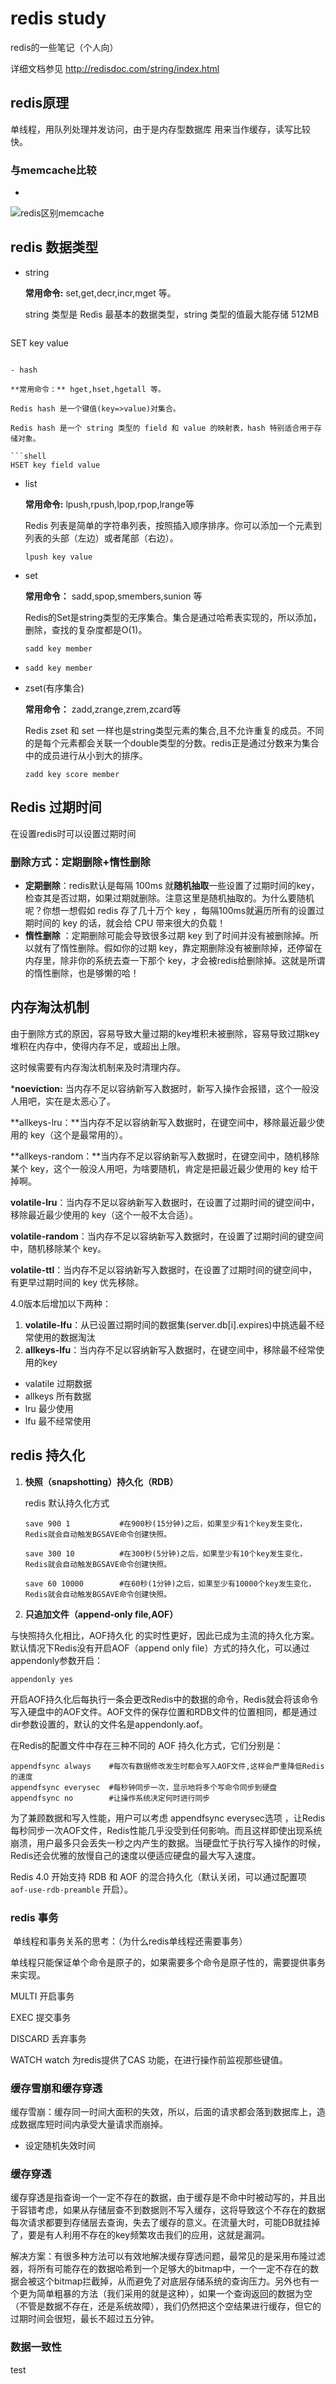 # redis study

redis的一些笔记（个人向）

详细文档参见 http://redisdoc.com/string/index.html

## redis原理

单线程，用队列处理并发访问，由于是内存型数据库 用来当作缓存，读写比较快。

### 与memcache比较

+ 

![redis区别memcache](..\img\redis区别memcache.jpg)

## redis 数据类型

- string

  **常用命令:** set,get,decr,incr,mget 等。

  string 类型是 Redis 最基本的数据类型，string 类型的值最大能存储 512MB
  
  ```shell
SET key value
  ```

- hash

  **常用命令：** hget,hset,hgetall 等。

  Redis hash 是一个键值(key=>value)对集合。

  Redis hash 是一个 string 类型的 field 和 value 的映射表，hash 特别适合用于存储对象。

  ```shell
  HSET key field value
  ```

- list

  **常用命令:** lpush,rpush,lpop,rpop,lrange等

  Redis 列表是简单的字符串列表，按照插入顺序排序。你可以添加一个元素到列表的头部（左边）或者尾部（右边）。

  ```
  lpush key value
  ```

  

- set

  **常用命令：** sadd,spop,smembers,sunion 等

  Redis的Set是string类型的无序集合。集合是通过哈希表实现的，所以添加，删除，查找的复杂度都是O(1)。

  ```shell
  sadd key member
  ```

- ```shell
  sadd key member
  ```

- zset(有序集合)

  **常用命令：** zadd,zrange,zrem,zcard等

  Redis zset 和 set 一样也是string类型元素的集合,且不允许重复的成员。不同的是每个元素都会关联一个double类型的分数。redis正是通过分数来为集合中的成员进行从小到大的排序。
  
  ```shell
  zadd key score member
  ```



## Redis 过期时间

在设置redis时可以设置过期时间

### 删除方式：定期删除+惰性删除

- **定期删除**：redis默认是每隔 100ms 就**随机抽取**一些设置了过期时间的key，检查其是否过期，如果过期就删除。注意这里是随机抽取的。为什么要随机呢？你想一想假如 redis 存了几十万个 key ，每隔100ms就遍历所有的设置过期时间的 key 的话，就会给 CPU 带来很大的负载！
- **惰性删除** ：定期删除可能会导致很多过期 key 到了时间并没有被删除掉。所以就有了惰性删除。假如你的过期 key，靠定期删除没有被删除掉，还停留在内存里，除非你的系统去查一下那个 key，才会被redis给删除掉。这就是所谓的惰性删除，也是够懒的哈！

## 内存淘汰机制

由于删除方式的原因，容易导致大量过期的key堆积未被删除，容易导致过期key堆积在内存中，使得内存不足，或超出上限。

这时候需要有内存淘汰机制来及时清理内存。

***noeviction:** 当内存不足以容纳新写入数据时，新写入操作会报错，这个一般没人用吧，实在是太恶心了。

**allkeys-lru：**当内存不足以容纳新写入数据时，在键空间中，移除最近最少使用的 key（这个是最常用的）。

**allkeys-random：**当内存不足以容纳新写入数据时，在键空间中，随机移除某个 key，这个一般没人用吧，为啥要随机，肯定是把最近最少使用的 key 给干掉啊。

**volatile-lru**：当内存不足以容纳新写入数据时，在设置了过期时间的键空间中，移除最近最少使用的 key（这个一般不太合适）。

**volatile-random**：当内存不足以容纳新写入数据时，在设置了过期时间的键空间中，随机移除某个 key。

**volatile-ttl**：当内存不足以容纳新写入数据时，在设置了过期时间的键空间中，有更早过期时间的 key 优先移除。

4.0版本后增加以下两种：

1. **volatile-lfu**：从已设置过期时间的数据集(server.db[i].expires)中挑选最不经常使用的数据淘汰
2. **allkeys-lfu**：当内存不足以容纳新写入数据时，在键空间中，移除最不经常使用的key

- valatile 过期数据
- allkeys 所有数据
- lru 最少使用
- lfu 最不经常使用

## redis 持久化

1. **快照（snapshotting）持久化（RDB）**

   redis 默认持久化方式

   ```
   save 900 1           #在900秒(15分钟)之后，如果至少有1个key发生变化，Redis就会自动触发BGSAVE命令创建快照。
   
   save 300 10          #在300秒(5分钟)之后，如果至少有10个key发生变化，Redis就会自动触发BGSAVE命令创建快照。
   
   save 60 10000        #在60秒(1分钟)之后，如果至少有10000个key发生变化，Redis就会自动触发BGSAVE命令创建快照。
   ```

2. **只追加文件（append-only file,AOF）**

与快照持久化相比，AOF持久化 的实时性更好，因此已成为主流的持久化方案。默认情况下Redis没有开启AOF（append only file）方式的持久化，可以通过appendonly参数开启：

```
appendonly yes
```

开启AOF持久化后每执行一条会更改Redis中的数据的命令，Redis就会将该命令写入硬盘中的AOF文件。AOF文件的保存位置和RDB文件的位置相同，都是通过dir参数设置的，默认的文件名是appendonly.aof。

在Redis的配置文件中存在三种不同的 AOF 持久化方式，它们分别是：

```
appendfsync always    #每次有数据修改发生时都会写入AOF文件,这样会严重降低Redis的速度
appendfsync everysec  #每秒钟同步一次，显示地将多个写命令同步到硬盘
appendfsync no        #让操作系统决定何时进行同步
```

为了兼顾数据和写入性能，用户可以考虑 appendfsync everysec选项 ，让Redis每秒同步一次AOF文件，Redis性能几乎没受到任何影响。而且这样即使出现系统崩溃，用户最多只会丢失一秒之内产生的数据。当硬盘忙于执行写入操作的时候，Redis还会优雅的放慢自己的速度以便适应硬盘的最大写入速度。

Redis 4.0 开始支持 RDB 和 AOF 的混合持久化（默认关闭，可以通过配置项 `aof-use-rdb-preamble` 开启）。

### redis 事务

​	 单线程和事务关系的思考：（为什么redis单线程还需要事务）

单线程只能保证单个命令是原子的，如果需要多个命令是原子性的，需要提供事务来实现。

MULTI 开启事务

EXEC 提交事务

DISCARD 丢弃事务

WATCH  watch 为redis提供了CAS 功能，在进行操作前监视那些键值。

### 缓存雪崩和缓存穿透

缓存雪崩：缓存同一时间大面积的失效，所以，后面的请求都会落到数据库上，造成数据库短时间内承受大量请求而崩掉。

+ 设定随机失效时间

### 缓存穿透

缓存穿透是指查询一个一定不存在的数据，由于缓存是不命中时被动写的，并且出于容错考虑，如果从存储层查不到数据则不写入缓存，这将导致这个不存在的数据每次请求都要到存储层去查询，失去了缓存的意义。在流量大时，可能DB就挂掉了，要是有人利用不存在的key频繁攻击我们的应用，这就是漏洞。

解决方案：有很多种方法可以有效地解决缓存穿透问题，最常见的是采用布隆过滤器，将所有可能存在的数据哈希到一个足够大的bitmap中，一个一定不存在的数据会被这个bitmap拦截掉，从而避免了对底层存储系统的查询压力。另外也有一个更为简单粗暴的方法（我们采用的就是这种），如果一个查询返回的数据为空（不管是数据不存在，还是系统故障），我们仍然把这个空结果进行缓存，但它的过期时间会很短，最长不超过五分钟。

### 数据一致性
test